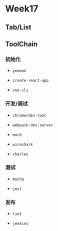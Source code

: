# Week17

## Tab/List

## ToolChain

### 初始化

-     yeoman
-     create-react-app
-     vue-cli

### 开发/调试

-     chrome/dev-tool
-     webpack-dev-server
-     mock
-     wireshark
-     charles

### 测试

-     mocha
-     jest

### 发布

-     lint
-     jenkins
